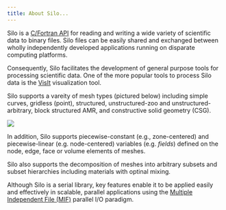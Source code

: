 ```yaml
---
title: About Silo...
---
```

Silo is a [C/Fortran API](https://silo.readthedocs.io/en/latest/) for reading and writing a wide variety of scientific data to binary files.
Silo files can be easily shared and exchanged between wholly independently developed applications running on disparate computing platforms.

Consequently, Silo facilitates the development of general purpose tools for processing scientific data.
One of the more popular tools to process Silo data is the [VisIt](https://github.com/visit-dav/visit) visualization tool.

Silo supports a vareity of mesh types (pictured below) including simple curves, gridless (point), structured, unstructured-zoo and unstructured-arbitrary, block structured AMR, and constructive solid geometry (CSG).

![](silo_objects.png)

In addition, Silo supports piecewise-constant (e.g., zone-centered) and piecewise-linear (e.g. node-centered) variables (e.g. *fields*) defined on the node, edge, face or volume elements of meshes.

Silo also supports the decomposition of meshes into arbitrary subsets and subset hierarchies including materials with optinal mixing.

Although Silo is a serial library, key features enable it to be applied easily and effectively in scalable, parallel applications using the [Multiple Independent File (MIF)](https://www.hdfgroup.org/2017/03/mif-parallel-io-with-hdf5/) parallel I/O paradigm.
